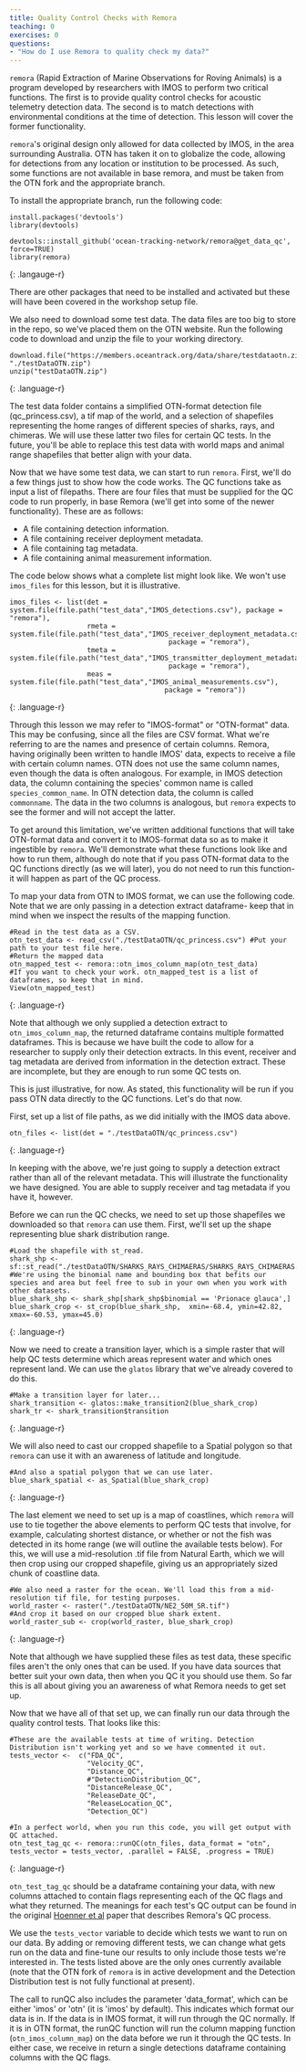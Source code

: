 ```yaml
---
title: Quality Control Checks with Remora
teaching: 0
exercises: 0
questions:
- "How do I use Remora to quality check my data?"
---
```


`remora` (Rapid Extraction of Marine Observations for Roving Animals) is a program developed by researchers with IMOS to perform two critical functions. The first is to provide quality control
checks for acoustic telemetry detection data. The second is to match detections with environmental
conditions at the time of detection. This lesson will cover the former functionality. 

`remora`'s original design only allowed for data collected by IMOS, in the area surrounding Australia. OTN has taken it on to globalize the code, allowing for detections from any location or institution to be processed. As such, some functions are not available in base remora, and must be taken from the OTN fork and the appropriate branch. 

To install the appropriate branch, run the following code:

~~~
install.packages('devtools')
library(devtools)

devtools::install_github('ocean-tracking-network/remora@get_data_qc', force=TRUE)
library(remora)
~~~
{: .langauge-r}

There are other packages that need to be installed and activated but these will have been covered in
the workshop setup file. 

We also need to download some test data. The data files are too big to store in the repo, so we've placed them on the OTN website. Run the following code to download and unzip the file to your working directory.

~~~
download.file("https://members.oceantrack.org/data/share/testdataotn.zip/@@download/file/testDataOTN.zip", "./testDataOTN.zip")
unzip("testDataOTN.zip")
~~~
{: .language-r}

The test data folder contains a simplified OTN-format detection file (qc_princess.csv), a tif map of the world, and a selection of shapefiles representing the home ranges of different species of sharks, rays, and chimeras. We will use these latter two files for certain QC tests. In the future, you'll be able to replace this test data with world maps and animal range shapefiles that better align with your data. 

Now that we have some test data, we can start to run `remora`. First, we'll do a few things just to show how the code works. The QC functions take as input a list of filepaths. There are four files that must be supplied for the QC code to run properly, in base Remora (we'll get into some of the newer functionality). These are as follows: 

* A file containing detection information. 
* A file containing receiver deployment metadata.
* A file containing tag metadata.
* A file containing animal measurement information.

The code below shows what a complete list might look like. We won't use `imos_files` for this lesson, but it is illustrative.

~~~
imos_files <- list(det = system.file(file.path("test_data","IMOS_detections.csv"), package = "remora"),
                   rmeta = system.file(file.path("test_data","IMOS_receiver_deployment_metadata.csv"),
                                       package = "remora"),
                   tmeta = system.file(file.path("test_data","IMOS_transmitter_deployment_metadata.csv"),
                                       package = "remora"),
                   meas = system.file(file.path("test_data","IMOS_animal_measurements.csv"),
                                      package = "remora"))
~~~
{: .language-r}

Through this lesson we may refer to "IMOS-format" or "OTN-format" data. This may be confusing, since all the files are CSV format. What we're referring to are the names and presence of certain columns. Remora, having originally been written to handle IMOS' data, expects to receive a file with certain column names. OTN does not use the same column names, even though the data is often analogous. For example, in IMOS detection data, the column containing the species' common name is called `species_common_name`. In OTN detection data, the column is called `commonname`. The data in the two columns is analogous, but `remora` expects to see the former and will not accept the latter. 

To get around this limitation, we've written additional functions that will take OTN-format data and convert it to IMOS-format data so as to make it ingestible by `remora`. We'll demonstrate what these functions look like and how to run them, although do note that if you pass OTN-format data to the QC functions directly (as we will later), you do not need to run this function- it will happen as part of the QC process. 

To map your data from OTN to IMOS format, we can use the following code. Note that we are only passing in a detection extract dataframe- keep that in mind when we inspect the results of the mapping function.

~~~
#Read in the test data as a CSV. 
otn_test_data <- read_csv("./testDataOTN/qc_princess.csv") #Put your path to your test file here. 
#Return the mapped data
otn_mapped_test <- remora::otn_imos_column_map(otn_test_data)
#If you want to check your work. otn_mapped_test is a list of dataframes, so keep that in mind. 
View(otn_mapped_test)
~~~
{: .language-r}

Note that although we only supplied a detection extract to `otn_imos_column_map`, the returned dataframe contains multiple formatted dataframes. This is because we have built the code to allow for a researcher to supply only their detection extracts. In this event, receiver and tag metadata are derived from information in the detection extract. These are incomplete, but they are enough to run some QC tests on. 

This is just illustrative, for now. As stated, this functionality will be run if you pass OTN data directly to the QC functions. Let's do that now. 

First, set up a list of file paths, as we did initially with the IMOS data above. 

~~~
otn_files <- list(det = "./testDataOTN/qc_princess.csv")
~~~
{: .language-r}

In keeping with the above, we're just going to supply a detection extract rather than all of the relevant metadata. This will illustrate the functionality we have designed. You are able to supply receiver and tag metadata if you have it, however. 

Before we can run the QC checks, we need to set up those shapefiles we downloaded so that `remora` can use them. First, we'll set up the shape representing blue shark distribution range. 

~~~
#Load the shapefile with st_read. 
shark_shp <- sf::st_read("./testDataOTN/SHARKS_RAYS_CHIMAERAS/SHARKS_RAYS_CHIMAERAS.shp")
#We're using the binomial name and bounding box that befits our species and area but feel free to sub in your own when you work with other datasets.
blue_shark_shp <- shark_shp[shark_shp$binomial == 'Prionace glauca',]
blue_shark_crop <- st_crop(blue_shark_shp,  xmin=-68.4, ymin=42.82, xmax=-60.53, ymax=45.0)
~~~
{: .language-r}

Now we need to create a transition layer, which is a simple raster that will help QC tests determine which areas represent water and which ones represent land. We can use the `glatos` library that we've already covered to do this. 

~~~
#Make a transition layer for later...
shark_transition <- glatos::make_transition2(blue_shark_crop)
shark_tr <- shark_transition$transition
~~~
{: .language-r}

We will also need to cast our cropped shapefile to a Spatial polygon so that `remora` can use it with an awareness of latitude and longitude. 

~~~
#And also a spatial polygon that we can use later. 
blue_shark_spatial <- as_Spatial(blue_shark_crop)
~~~
{: .language-r}

The last element we need to set up is a map of coastlines, which `remora` will use to tie together the above elements to perform QC tests that involve, for example, calculating shortest distance, or whether or not the fish was detected in its home range (we will outline the available tests below). For this, we will use a mid-resolution .tif file from Natural Earth, which we will then crop using our cropped shapefile, giving us an appropriately sized chunk of coastline data. 

~~~
#We also need a raster for the ocean. We'll load this from a mid-resolution tif file, for testing purposes. 
world_raster <- raster("./testDataOTN/NE2_50M_SR.tif")
#And crop it based on our cropped blue shark extent. 
world_raster_sub <- crop(world_raster, blue_shark_crop)
~~~
{: .language-r}

Note that although we have supplied these files as test data, these specific files aren't the only ones that can be used. If you have data sources that better suit your own data, then when you QC it you should use them. So far this is all about giving you an awareness of what Remora needs to get set up. 

Now that we have all of that set up, we can finally run our data through the quality control tests. That looks like this: 

~~~
#These are the available tests at time of writing. Detection Distribution isn't working yet and so we have commented it out. 
tests_vector <-  c("FDA_QC",
                   "Velocity_QC",
                   "Distance_QC",
                   #"DetectionDistribution_QC",
                   "DistanceRelease_QC",
                   "ReleaseDate_QC",
                   "ReleaseLocation_QC",
                   "Detection_QC")

#In a perfect world, when you run this code, you will get output with QC attached. 
otn_test_tag_qc <- remora::runQC(otn_files, data_format = "otn", tests_vector = tests_vector, .parallel = FALSE, .progress = TRUE)
~~~
{: .language-r}

`otn_test_tag_qc` should be a dataframe containing your data, with new columns attached to contain flags representing each of the QC flags and what they returned. The meanings for each test's QC output can be found in the original [Hoenner et al](https://www.nature.com/articles/sdata2017206) paper that describes Remora's QC process.

We use the `tests_vector` variable to decide which tests we want to run on our data. By adding or removing different tests, we can change what gets run on the data and fine-tune our results to only include those tests we're interested in. The tests listed above are the only ones currently available (note that the OTN fork of `remora` is in active development and the Detection Distribution test is not fully functional at present). 

The call to runQC also includes the parameter 'data_format', which can be either 'imos' or 'otn' (it is 'imos' by default). This indicates which format our data is in. If the data is in IMOS format, it will run through the QC normally. If it is in OTN format, the runQC function will run the column mapping function (`otn_imos_column_map`) on the data before we run it through the QC tests. In either case, we receive in return a single detections dataframe containing columns with the QC flags. 